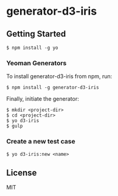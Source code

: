 # generator-d3-iris

## Getting Started

```
$ npm install -g yo
```

### Yeoman Generators

To install generator-d3-iris from npm, run:

```
$ npm install -g generator-d3-iris
```

Finally, initiate the generator:

```
$ mkdir <project-dir>
$ cd <project-dir>
$ yo d3-iris
$ gulp
```

### Create a new test case

```
$ yo d3-iris:new <name>
```

## License

MIT